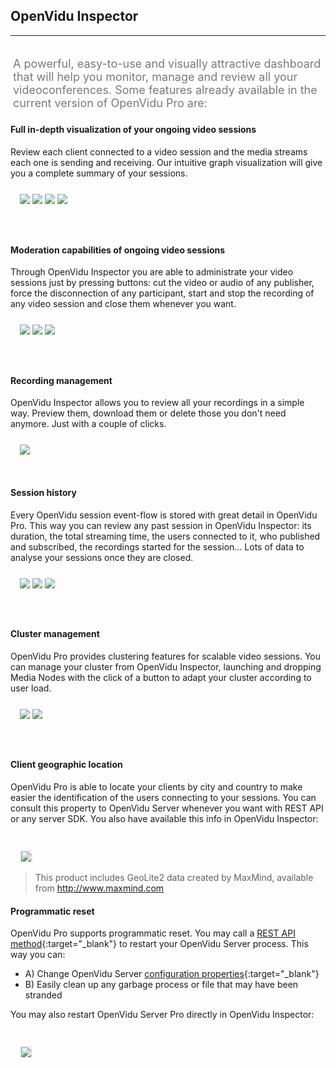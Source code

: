 <h2 id="section-title">OpenVidu Inspector</h2>
<hr>

<p style="font-size: 18px; color: #7a7a7a; margin-top: 30px; padding: 4px;">
A powerful, easy-to-use and visually attractive dashboard that will help you monitor, manage and review all your videoconferences. Some features already available in the current version of OpenVidu Pro are:
</p>

#### Full in-depth visualization of your ongoing video sessions
Review each client connected to a video session and the media streams each one is sending and receiving. Our intuitive graph visualization will give you a complete summary of your sessions.

<div class="row">
    <div class="pro-gallery" style="margin: 25px 15px 25px 15px">
        <a data-fancybox="gallery-pro1" href="/img/docs/openvidu-pro/pro2.png"><img class="img-responsive img-pro" src="/img/docs/openvidu-pro/pro2.png"/></a>
        <a data-fancybox="gallery-pro1" href="/img/docs/openvidu-pro/pro3.png"><img class="img-responsive img-pro" src="/img/docs/openvidu-pro/pro3.png"/></a>
        <a data-fancybox="gallery-pro1" href="/img/docs/openvidu-pro/pro4.gif"><img class="img-responsive img-pro" src="/img/docs/openvidu-pro/pro4.gif"/></a>
        <a data-fancybox="gallery-pro1" href="/img/docs/openvidu-pro/pro8.png"><img class="img-responsive img-pro" src="/img/docs/openvidu-pro/pro8.png"/></a>
    </div>
</div>

<br>

#### Moderation capabilities of ongoing video sessions
Through OpenVidu Inspector you are able to administrate your video sessions just by pressing buttons: cut the video or audio of any publisher, force the disconnection of any participant, start and stop the recording of any video session and close them whenever you want.

<div class="row">
    <div class="pro-gallery" style="margin: 25px 15px 25px 15px">
        <a data-fancybox="gallery-pro2" href="/img/docs/openvidu-pro/pro5.png"><img class="img-responsive img-pro" src="/img/docs/openvidu-pro/pro5.png"/></a>
        <a data-fancybox="gallery-pro2" href="/img/docs/openvidu-pro/pro6.png"><img class="img-responsive img-pro" src="/img/docs/openvidu-pro/pro6.png"/></a>
        <a data-fancybox="gallery-pro2" href="/img/docs/openvidu-pro/pro7.png"><img class="img-responsive img-pro" src="/img/docs/openvidu-pro/pro7.png"/></a>
    </div>
</div>

<br>

#### Recording management
OpenVidu Inspector allows you to review all your recordings in a simple way. Preview them, download them or delete those you don't need anymore. Just with a couple of clicks.

<div class="row">
    <div style="margin: 25px 15px 15px 15px">
        <a data-fancybox="gallery-pro3" href="/img/docs/openvidu-pro/pro9.png"><img class="img-responsive img-pro" src="/img/docs/openvidu-pro/pro9.png"/></a>
    </div>
</div>

<br>

#### Session history
Every OpenVidu session event-flow is stored with great detail in OpenVidu Pro. This way you can review any past session in OpenVidu Inspector: its duration, the total streaming time, the users connected to it, who published and subscribed, the recordings started for the session... Lots of data to analyse your sessions once they are closed.

<div class="row">
    <div class="pro-gallery" style="margin: 25px 15px 25px 15px">
        <a data-fancybox="gallery-pro4" href="/img/docs/openvidu-pro/pro14.png"><img class="img-responsive img-pro" src="/img/docs/openvidu-pro/pro14.png"/></a>
        <a data-fancybox="gallery-pro4" href="/img/docs/openvidu-pro/pro15.png"><img class="img-responsive img-pro" src="/img/docs/openvidu-pro/pro15.png"/></a>
        <a data-fancybox="gallery-pro4" href="/img/docs/openvidu-pro/pro16.png"><img class="img-responsive img-pro" src="/img/docs/openvidu-pro/pro16.png"/></a>
    </div>
</div>

<br>

#### Cluster management
OpenVidu Pro provides clustering features for scalable video sessions. You can manage your cluster from OpenVidu Inspector, launching and dropping Media Nodes with the click of a button to adapt your cluster according to user load.

<div class="row">
    <div class="pro-gallery" style="margin: 25px 15px 25px 15px">
        <a data-fancybox="gallery-pro7" href="/img/docs/openvidu-pro/pro17.png"><img class="img-responsive img-pro" src="/img/docs/openvidu-pro/pro17.png"/></a>
        <a data-fancybox="gallery-pro7" href="/img/docs/openvidu-pro/pro18.png"><img class="img-responsive img-pro" src="/img/docs/openvidu-pro/pro18.png"/></a>
    </div>
</div>

<br>

#### Client geographic location
OpenVidu Pro is able to locate your clients by city and country to make easier the identification of the users connecting to your sessions. You can consult this property to OpenVidu Server whenever you want with REST API or any server SDK. You also have available this info in OpenVidu Inspector:<br><br>

<div class="row">
    <div style="margin: 25px 15px 15px 15px">
        <a data-fancybox="gallery-pro5" href="/img/docs/openvidu-pro/pro12.png"><img class="img-responsive img-pro" style="border: 2px solid #eeeeee" src="/img/docs/openvidu-pro/pro12.png"/></a>
    </div>
</div>

> This product includes GeoLite2 data created by MaxMind, available from <a href="http://www.maxmind.com" target="_blank">http://www.maxmind.com</a>

#### Programmatic reset
OpenVidu Pro supports programmatic reset. You may call a [REST API method](/docs/openvidu-pro/reference-docs/REST-API-pro#post-prorestart){:target="_blank"} to restart your OpenVidu Server process. This way you can:

- A) Change OpenVidu Server [configuration properties](/docs/reference-docs/openvidu-server-params/){:target="_blank"}
- B) Easily clean up any garbage process or file that may have been stranded

You may also restart OpenVidu Server Pro directly in OpenVidu Inspector:<br><br>

<div class="row">
    <div style="margin: 25px 15px 15px 15px">
        <a data-fancybox="gallery-pro6" href="/img/docs/openvidu-pro/pro13.png"><img class="img-responsive img-pro" style="border: 2px solid #eeeeee; max-height: 650px" src="/img/docs/openvidu-pro/pro13.png"/></a>
    </div>
</div>

<link rel="stylesheet" href="https://cdnjs.cloudflare.com/ajax/libs/fancybox/3.1.20/jquery.fancybox.min.css" />
<script src="https://cdnjs.cloudflare.com/ajax/libs/fancybox/3.1.20/jquery.fancybox.min.js"></script>
<script>
  $().fancybox({
    selector : '[data-fancybox]',
    infobar : true,
    arrows : false,
    loop: true,
    protect: true,
    transitionEffect: 'slide',
    buttons : [
        'close'
    ],
    clickOutside : 'close',
    clickSlide   : 'close',
  });
</script>

<link rel="stylesheet" href="https://use.fontawesome.com/releases/v5.4.1/css/brands.css" integrity="sha384-Px1uYmw7+bCkOsNAiAV5nxGKJ0Ixn5nChyW8lCK1Li1ic9nbO5pC/iXaq27X5ENt" crossorigin="anonymous">
<link rel="stylesheet" href="https://use.fontawesome.com/releases/v5.4.1/css/fontawesome.css" integrity="sha384-BzCy2fixOYd0HObpx3GMefNqdbA7Qjcc91RgYeDjrHTIEXqiF00jKvgQG0+zY/7I" crossorigin="anonymous">

<link rel="stylesheet" type="text/css" href="//cdn.jsdelivr.net/jquery.slick/1.6.0/slick.css"/>
<link rel="stylesheet" type="text/css" href="/css/slick-theme.css"/>
<script type="text/javascript" src="//cdn.jsdelivr.net/jquery.slick/1.6.0/slick.min.js"></script>

<script>
    $('.pro-gallery').slick({
      autoplay: true,
      arrows: false,
      autoplaySpeed: 3000,
      dots: true,
      infinite: true,
      pauseOnHover: false,
      pauseOnFocus: false,
      responsive: [
      {
        breakpoint: 768,
        settings: {
          arrows: false,
          slidesToShow: 1
        }
      },
    ]
    });
</script>